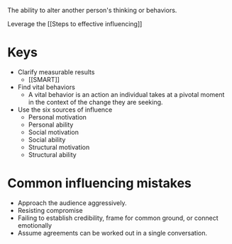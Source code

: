 The ability to alter another person's thinking or behaviors.

Leverage the [[Steps to effective influencing]]

# Keys
- Clarify measurable results
	- [[SMART]]
- Find vital behaviors
	- A vital behavior is an action an individual takes at a pivotal moment in the context of the change they are seeking. 
- Use the six sources of influence
	- Personal motivation
	- Personal ability
	- Social motivation
	- Social ability
	- Structural motivation
	- Structural ability


# Common influencing mistakes
- Approach the audience aggressively.
- Resisting compromise
- Failing to establish credibility, frame for common ground, or connect emotionally 
- Assume agreements can be worked out in a single conversation. 